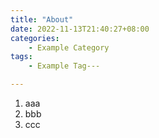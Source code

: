 ```yaml
---
title: "About"
date: 2022-11-13T21:40:27+08:00
categories:
    - Example Category
tags:
    - Example Tag---

---
```



 1. aaa
 1. bbb
 1. ccc